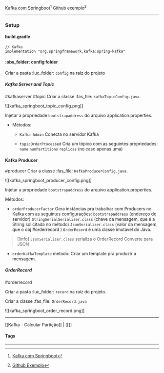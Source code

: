 Kafka com Springboot[^1]
Github exemplo[^2]
***

### Setup
#### build.gradle

```
// Kafka  
implementation "org.springframework.kafka:spring-kafka"
```


#### :obs_folder: config folder
Criar a pasta :luc_folder:  `config` na raiz do projeto

##### Kafka Server and Topic
#kafkaserver #topic
Criar a classe :fas_file:  `kafkaTopicConfig.java`.

![[kafka_springboot_topic_config.png]]

Injetar a propriedade `bootstrapaddress` do arquivo application.properties.

- Métodos:
	- `Kafka Admin`
		Conecta no servidor Kafka
		
	- `topicOrderProcessed`
		Cria um tópico com as seguintes propriedades:
			`name`
			`numPartitions`
			`replicas` (no caso apenas uma)

#### Kafka Producer
#producer 
Criar a classe :fas_file:  `KafkaProducerConfig.java`.

![[kafka_springboot_producer_config.png]]

Injetar a propriedade `bootstrapaddress` do arquivo application.properties.

Métodos:
- `orderProducerFactor`
	Gera instâncias pra trabalhar com Producers no Kafka com as seguintes configurações:
		`bootstrapaddress` (endereço do servidor)
		`StringSerialSerializer.class` (chave da mensagem, que é a String solicitada no método)
		`JsonSerializer.class` (valor da mensagem, que o obj  #orderrecord )
			`OrderRecord` é uma classe imutavel do Java.
>[!info] `JsonSerializer.class` serializa o OrderRecord
>Converte para JSON

- `orderKafkaTemplate` metodo:
	Criar um template pra produzir a mensagem.

##### OrderRecord
#orderrecord

Criar a pasta :luc_folder:  `record` na raiz do projeto.

Criar a classe :fas_file:  `OrderRecord.java`

![[kafka_springboot_order_record.png]]














***
[[Kafka - Calcular Partição]] | [[]]
#### Tags
***
[^1]: [Kafka com Springboot](https://www.youtube.com/watch?v=EKj8lDRgvLc)
[^2]: [Github Exemplo](https://github.com/rogerionj/KafkaExample)

